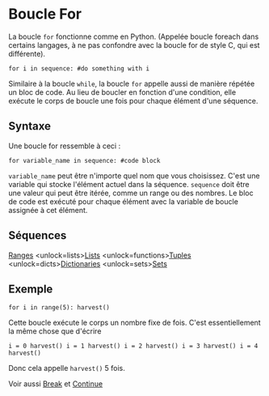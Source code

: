 # Boucle For
La boucle `for` fonctionne comme en Python. (Appelée boucle foreach dans certains langages, à ne pas confondre avec la boucle for de style C, qui est différente).

`for i in sequence:
	#do something with i`

Similaire à la boucle `while`, la boucle `for` appelle aussi de manière répétée un bloc de code. Au lieu de boucler en fonction d'une condition, elle exécute le corps de boucle une fois pour chaque élément d'une séquence.

## Syntaxe
Une boucle for ressemble à ceci :

`for variable_name in sequence:
	#code block`

`variable_name` peut être n'importe quel nom que vous choisissez. C'est une variable qui stocke l'élément actuel dans la séquence. `sequence` doit être une valeur qui peut être itérée, comme un range ou des nombres. Le bloc de code est exécuté pour chaque élément avec la variable de boucle assignée à cet élément.

## Séquences
[Ranges](functions/range)      <unlock=lists>[Lists](docs/scripting/lists.md)      </unlock><unlock=functions>[Tuples](docs/scripting/tuples.md)      </unlock><unlock=dicts>[Dictionaries](docs/scripting/dicts.md)      </unlock><unlock=sets>[Sets](docs/scripting/sets.md)</unlock>

## Exemple
`for i in range(5):
    harvest()`

Cette boucle exécute le corps un nombre fixe de fois. C'est essentiellement la même chose que d'écrire

`i = 0
harvest()
i = 1
harvest()
i = 2
harvest()
i = 3
harvest()
i = 4
harvest()`

Donc cela appelle `harvest()` 5 fois.

Voir aussi [Break](docs/scripting/break.md) et [Continue](docs/scripting/continue.md)